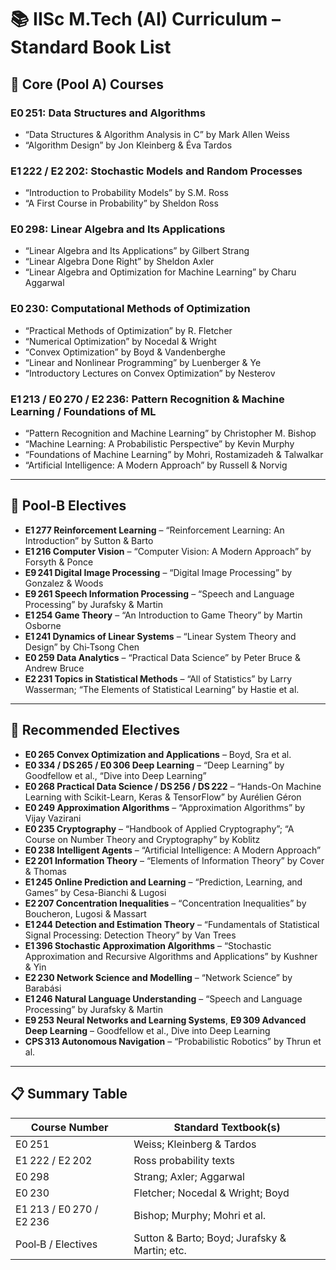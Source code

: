 
# 📚 IISc M.Tech (AI) Curriculum – Standard Book List

## 📘 Core (Pool A) Courses

### **E0 251: Data Structures and Algorithms**
- “Data Structures & Algorithm Analysis in C” by Mark Allen Weiss  
- “Algorithm Design” by Jon Kleinberg & Éva Tardos

### **E1 222 / E2 202: Stochastic Models and Random Processes**
- “Introduction to Probability Models” by S.M. Ross  
- “A First Course in Probability” by Sheldon Ross

### **E0 298: Linear Algebra and Its Applications**
- “Linear Algebra and Its Applications” by Gilbert Strang  
- “Linear Algebra Done Right” by Sheldon Axler  
- “Linear Algebra and Optimization for Machine Learning” by Charu Aggarwal

### **E0 230: Computational Methods of Optimization**
- “Practical Methods of Optimization” by R. Fletcher  
- “Numerical Optimization” by Nocedal & Wright  
- “Convex Optimization” by Boyd & Vandenberghe  
- “Linear and Nonlinear Programming” by Luenberger & Ye  
- “Introductory Lectures on Convex Optimization” by Nesterov

### **E1 213 / E0 270 / E2 236: Pattern Recognition & Machine Learning / Foundations of ML**
- “Pattern Recognition and Machine Learning” by Christopher M. Bishop  
- “Machine Learning: A Probabilistic Perspective” by Kevin Murphy  
- “Foundations of Machine Learning” by Mohri, Rostamizadeh & Talwalkar  
- “Artificial Intelligence: A Modern Approach” by Russell & Norvig

---

## 🧪 Pool‑B Electives

- **E1 277 Reinforcement Learning** – “Reinforcement Learning: An Introduction” by Sutton & Barto  
- **E1 216 Computer Vision** – “Computer Vision: A Modern Approach” by Forsyth & Ponce  
- **E9 241 Digital Image Processing** – “Digital Image Processing” by Gonzalez & Woods  
- **E9 261 Speech Information Processing** – “Speech and Language Processing” by Jurafsky & Martin  
- **E1 254 Game Theory** – “An Introduction to Game Theory” by Martin Osborne  
- **E1 241 Dynamics of Linear Systems** – “Linear System Theory and Design” by Chi‑Tsong Chen  
- **E0 259 Data Analytics** – “Practical Data Science” by Peter Bruce & Andrew Bruce  
- **E2 231 Topics in Statistical Methods** – “All of Statistics” by Larry Wasserman; “The Elements of Statistical Learning” by Hastie et al.

---

## 🔧 Recommended Electives

- **E0 265 Convex Optimization and Applications** – Boyd, Sra et al.  
- **E0 334 / DS 265 / E0 306 Deep Learning** – “Deep Learning” by Goodfellow et al., “Dive into Deep Learning”  
- **E0 268 Practical Data Science / DS 256 / DS 222** – “Hands-On Machine Learning with Scikit-Learn, Keras & TensorFlow” by Aurélien Géron  
- **E0 249 Approximation Algorithms** – “Approximation Algorithms” by Vijay Vazirani  
- **E0 235 Cryptography** – “Handbook of Applied Cryptography”; “A Course on Number Theory and Cryptography” by Koblitz  
- **E0 238 Intelligent Agents** – “Artificial Intelligence: A Modern Approach”  
- **E2 201 Information Theory** – “Elements of Information Theory” by Cover & Thomas  
- **E1 245 Online Prediction and Learning** – “Prediction, Learning, and Games” by Cesa-Bianchi & Lugosi  
- **E2 207 Concentration Inequalities** – “Concentration Inequalities” by Boucheron, Lugosi & Massart  
- **E1 244 Detection and Estimation Theory** – “Fundamentals of Statistical Signal Processing: Detection Theory” by Van Trees  
- **E1 396 Stochastic Approximation Algorithms** – “Stochastic Approximation and Recursive Algorithms and Applications” by Kushner & Yin  
- **E2 230 Network Science and Modelling** – “Network Science” by Barabási  
- **E1 246 Natural Language Understanding** – “Speech and Language Processing” by Jurafsky & Martin  
- **E9 253 Neural Networks and Learning Systems**, **E9 309 Advanced Deep Learning** – Goodfellow et al., Dive into Deep Learning  
- **CPS 313 Autonomous Navigation** – “Probabilistic Robotics” by Thrun et al.

---

## 📋 Summary Table

| Course Number | Standard Textbook(s) |
|---------------|------------------------|
| E0 251        | Weiss; Kleinberg & Tardos |
| E1 222 / E2 202 | Ross probability texts |
| E0 298        | Strang; Axler; Aggarwal |
| E0 230        | Fletcher; Nocedal & Wright; Boyd |
| E1 213 / E0 270 / E2 236 | Bishop; Murphy; Mohri et al. |
| Pool‑B / Electives | Sutton & Barto; Boyd; Jurafsky & Martin; etc. |
